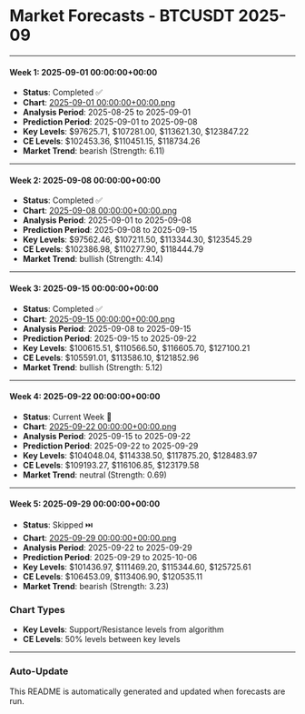 # Market Forecasts - BTCUSDT 2025-09

---

#### Week 1: 2025-09-01 00:00:00+00:00
- **Status**: Completed ✅
- **Chart**: <a href="./2025-09-01 00:00:00+00:00.png">2025-09-01 00:00:00+00:00.png</a>
- **Analysis Period**: 2025-08-25 to 2025-09-01
- **Prediction Period**: 2025-09-01 to 2025-09-08
- **Key Levels**: $97625.71, $107281.00, $113621.30, $123847.22
- **CE Levels**: $102453.36, $110451.15, $118734.26
- **Market Trend**: bearish (Strength: 6.11)

---

#### Week 2: 2025-09-08 00:00:00+00:00
- **Status**: Completed ✅
- **Chart**: <a href="./2025-09-08 00:00:00+00:00.png">2025-09-08 00:00:00+00:00.png</a>
- **Analysis Period**: 2025-09-01 to 2025-09-08
- **Prediction Period**: 2025-09-08 to 2025-09-15
- **Key Levels**: $97562.46, $107211.50, $113344.30, $123545.29
- **CE Levels**: $102386.98, $110277.90, $118444.79
- **Market Trend**: bullish (Strength: 4.14)

---

#### Week 3: 2025-09-15 00:00:00+00:00
- **Status**: Completed ✅
- **Chart**: <a href="./2025-09-15 00:00:00+00:00.png">2025-09-15 00:00:00+00:00.png</a>
- **Analysis Period**: 2025-09-08 to 2025-09-15
- **Prediction Period**: 2025-09-15 to 2025-09-22
- **Key Levels**: $100615.51, $110566.50, $116605.70, $127100.21
- **CE Levels**: $105591.01, $113586.10, $121852.96
- **Market Trend**: bullish (Strength: 5.12)

---

#### Week 4: 2025-09-22 00:00:00+00:00
- **Status**: Current Week 🔄
- **Chart**: <a href="./2025-09-22 00:00:00+00:00.png">2025-09-22 00:00:00+00:00.png</a>
- **Analysis Period**: 2025-09-15 to 2025-09-22
- **Prediction Period**: 2025-09-22 to 2025-09-29
- **Key Levels**: $104048.04, $114338.50, $117875.20, $128483.97
- **CE Levels**: $109193.27, $116106.85, $123179.58
- **Market Trend**: neutral (Strength: 0.69)

---

#### Week 5: 2025-09-29 00:00:00+00:00
- **Status**: Skipped ⏭️
- **Chart**: <a href="./2025-09-29 00:00:00+00:00.png">2025-09-29 00:00:00+00:00.png</a>
- **Analysis Period**: 2025-09-22 to 2025-09-29
- **Prediction Period**: 2025-09-29 to 2025-10-06
- **Key Levels**: $101436.97, $111469.20, $115344.60, $125725.61
- **CE Levels**: $106453.09, $113406.90, $120535.11
- **Market Trend**: bearish (Strength: 3.23)

### Chart Types

- **Key Levels**: Support/Resistance levels from algorithm
- **CE Levels**: 50% levels between key levels

---

### Auto-Update

This README is automatically generated and updated when forecasts are run.
